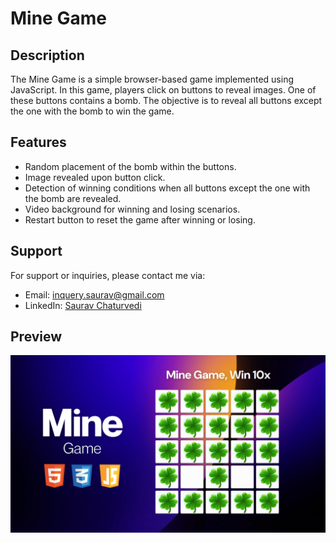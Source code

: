 # Mine Game

## Description
The Mine Game is a simple browser-based game implemented using JavaScript. In this game, players click on buttons to reveal images. One of these buttons contains a bomb. The objective is to reveal all buttons except the one with the bomb to win the game.

## Features
- Random placement of the bomb within the buttons.
- Image revealed upon button click.
- Detection of winning conditions when all buttons except the one with the bomb are revealed.
- Video background for winning and losing scenarios.
- Restart button to reset the game after winning or losing.

## Support
For support or inquiries, please contact me via:
- Email: inquery.saurav@gmail.com
- LinkedIn: [Saurav Chaturvedi](https://www.linkedin.com/in/isaurav/)

## Preview
![Mine Game Preview](assets/img/gamepreview.png)
